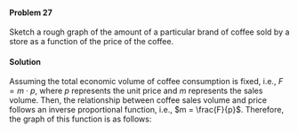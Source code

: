 <div class="alert alert-warning" role="alert">
<h4 class="alert-heading">Problem 27</h4>

Sketch a rough graph of the amount of a particular brand of coffee sold by a store as a function of the price of the coffee.

</div>

<div class="alert alert-success" role="alert">
<h4 class="alert-heading">Solution</h4>

Assuming the total economic volume of coffee consumption is fixed, i.e., $F = m \cdot p$, where $p$ represents the unit price and $m$ represents the sales volume. Then, the relationship between coffee sales volume and price follows an inverse proportional function, i.e., $m = \frac{F}{p}$. Therefore, the graph of this function is as follows:

</div>
